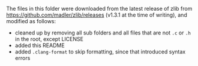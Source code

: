 The files in this folder were downloaded from the latest release of zlib from https://github.com/madler/zlib/releases (v1.3.1 at the time of writing), and modified as follows:

- cleaned up by removing all sub folders and all files that are not `.c` or `.h` in the root, except LICENSE
- added this README
- added `.clang-format` to skip formatting, since that introduced syntax errors

